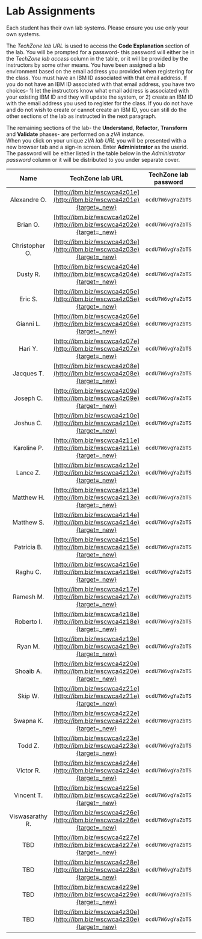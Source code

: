 # Lab Assignments


Each student has their own lab systems.   Please ensure you use only your own systems.  

The *TechZone lab URL* is used to access the **Code Explanation** section of the lab.  You will be prompted for a password-  this password will either be in the *TechZone lab access* column in the table, or it will be provided by the instructors by some other means.  You have been assigned a lab environment based on the email address you provided when registering for the class.  You must have an IBM ID associated with that email address.  If you do not have an IBM ID associated with that email address, you have two choices- 1) let the instructors know what email address is associated with your existing IBM ID and they will update the system, or 2) create an IBM ID with the email address you used to register for the class.  If you do not have and do not wish to create or cannot create an IBM ID, you can still do the other sections of the lab as instructed in the next paragraph.

The remaining sections of the lab-  the **Understand**, **Refactor**, **Transform** and **Validate** phases- are performed on a *zVA* instance.  
When you click on your unique *zVA lab URL* you will be presented with a new browser tab and a sign-in screen.   Enter **Administrator** as the userid. The password will be either listed in the table below in the *Administrator password* column or it will be distributed to you under separate cover.


|Name| TechZone lab URL|TechZone lab password| zVA lab URL | Administrator password|
|:--:|:-------------:|:--------------------:|:-:|:-:|
|Alexandre O.|[http://ibm.biz/wscwca4z01e](http://ibm.biz/wscwca4z01e){target=_new}|`ocdU7W6vgYaZbTS`|[http://ibm.biz/wscwca4z01](http://ibm.biz/wscwca4z01){target=_new}|`fY8gbVPqhQn8`|
|Brian O.|[http://ibm.biz/wscwca4z02e](http://ibm.biz/wscwca4z02e){target=_new}|`ocdU7W6vgYaZbTS`|[http://ibm.biz/wscwca4z02](http://ibm.biz/wscwca4z02){target=_new}|`jzFFytUUr3xh`|
|Christopher O.|[http://ibm.biz/wscwca4z03e](http://ibm.biz/wscwca4z03e){target=_new}|`ocdU7W6vgYaZbTS`|[http://ibm.biz/wscwca4z03](http://ibm.biz/wscwca4z03){target=_new}|`zrsFYbhA5wLG`|
|Dusty R.|[http://ibm.biz/wscwca4z04e](http://ibm.biz/wscwca4z04e){target=_new}|`ocdU7W6vgYaZbTS`|[http://ibm.biz/wscwca4z04](http://ibm.biz/wscwca4z04){target=_new}|`zGdPDgbevgX6`|
|Eric S.|[http://ibm.biz/wscwca4z05e](http://ibm.biz/wscwca4z05e){target=_new}|`ocdU7W6vgYaZbTS`|[http://ibm.biz/wscwca4z05](http://ibm.biz/wscwca4z05){target=_new}|`vJKBb6EcCKjE`|
|Gianni L.|[http://ibm.biz/wscwca4z06e](http://ibm.biz/wscwca4z06e){target=_new}|`ocdU7W6vgYaZbTS`|[http://ibm.biz/wscwca4z06](http://ibm.biz/wscwca4z06){target=_new}|`fPzR8pt6nphx`|
|Hari Y.|[http://ibm.biz/wscwca4z07e](http://ibm.biz/wscwca4z07e){target=_new}|`ocdU7W6vgYaZbTS`|[http://ibm.biz/wscwca4z07](http://ibm.biz/wscwca4z07){target=_new}|`vhXecqcX5mAD`|
|Jacques T.|[http://ibm.biz/wscwca4z08e](http://ibm.biz/wscwca4z08e){target=_new}|`ocdU7W6vgYaZbTS`|[http://ibm.biz/wscwca4z08](http://ibm.biz/wscwca4z08){target=_new}|`tV64UNAKuZZp`|
|Joseph C.|[http://ibm.biz/wscwca4z09e](http://ibm.biz/wscwca4z09e){target=_new}|`ocdU7W6vgYaZbTS`|[http://ibm.biz/wscwca4z09](http://ibm.biz/wscwca4z09){target=_new}|`ntTJZaV5mYgC`|
|Joshua C.|[http://ibm.biz/wscwca4z10e](http://ibm.biz/wscwca4z10e){target=_new}|`ocdU7W6vgYaZbTS`|[http://ibm.biz/wscwca4z10](http://ibm.biz/wscwca4z10){target=_new}|`lXrFrTL7WJMR`|
|Karoline P.|[http://ibm.biz/wscwca4z11e](http://ibm.biz/wscwca4z11e){target=_new}|`ocdU7W6vgYaZbTS`|[http://ibm.biz/wscwca4z11](http://ibm.biz/wscwca4z11){target=_new}|`vSRfnk7zew7r`|
|Lance Z.|[http://ibm.biz/wscwca4z12e](http://ibm.biz/wscwca4z12e){target=_new}|`ocdU7W6vgYaZbTS`|[http://ibm.biz/wscwca4z12](http://ibm.biz/wscwca4z12){target=_new}|`wECeYDd5Marg`|
|Matthew H.|[http://ibm.biz/wscwca4z13e](http://ibm.biz/wscwca4z13e){target=_new}|`ocdU7W6vgYaZbTS`|[http://ibm.biz/wscwca4z13](http://ibm.biz/wscwca4z13){target=_new}|`yzJRkd9rbnGE`|
|Matthew S.|[http://ibm.biz/wscwca4z14e](http://ibm.biz/wscwca4z14e){target=_new}|`ocdU7W6vgYaZbTS`|[http://ibm.biz/wscwca4z14](http://ibm.biz/wscwca4z14){target=_new}|`h3EdU2Vw5FLr`|
|Patricia B.|[http://ibm.biz/wscwca4z15e](http://ibm.biz/wscwca4z15e){target=_new}|`ocdU7W6vgYaZbTS`|[http://ibm.biz/wscwca4z15](http://ibm.biz/wscwca4z15){target=_new}|`aJm7qXWmZKk3`|
|Raghu C.|[http://ibm.biz/wscwca4z16e](http://ibm.biz/wscwca4z16e){target=_new}|`ocdU7W6vgYaZbTS`|[http://ibm.biz/wscwca4z16](http://ibm.biz/wscwca4z16){target=_new}|`tYm54tapkB2G`|
|Ramesh M.|[http://ibm.biz/wscwca4z17e](http://ibm.biz/wscwca4z17e){target=_new}|`ocdU7W6vgYaZbTS`|[http://ibm.biz/wscwca4z17](http://ibm.biz/wscwca4z17){target=_new}|`yYmejnEZG4P3`|
|Roberto I.|[http://ibm.biz/wscwca4z18e](http://ibm.biz/wscwca4z18e){target=_new}|`ocdU7W6vgYaZbTS`|[http://ibm.biz/wscwca4z18](http://ibm.biz/wscwca4z18){target=_new}|`f78DqAEmH7bt`|
|Ryan M.|[http://ibm.biz/wscwca4z19e](http://ibm.biz/wscwca4z19e){target=_new}|`ocdU7W6vgYaZbTS`|[http://ibm.biz/wscwca4z19](http://ibm.biz/wscwca4z19){target=_new}|`dzVuMlLnAy99`|
|Shoaib A.|[http://ibm.biz/wscwca4z20e](http://ibm.biz/wscwca4z20e){target=_new}|`ocdU7W6vgYaZbTS`|[http://ibm.biz/wscwca4z20](http://ibm.biz/wscwca4z20){target=_new}|`kYQjvnYk456K`|
|Skip W.|[http://ibm.biz/wscwca4z21e](http://ibm.biz/wscwca4z21e){target=_new}|`ocdU7W6vgYaZbTS`|[http://ibm.biz/wscwca4z21](http://ibm.biz/wscwca4z21){target=_new}|`e7Ty699Gka7x`|
|Swapna K.|[http://ibm.biz/wscwca4z22e](http://ibm.biz/wscwca4z22e){target=_new}|`ocdU7W6vgYaZbTS`|[http://ibm.biz/wscwca4z22](http://ibm.biz/wscwca4z22){target=_new}|`pSHx6kFDntSr`|
|Todd Z.|[http://ibm.biz/wscwca4z23e](http://ibm.biz/wscwca4z23e){target=_new}|`ocdU7W6vgYaZbTS`|[http://ibm.biz/wscwca4z23](http://ibm.biz/wscwca4z23){target=_new}|`ktakhF7kGLXJ`|
|Victor R.|[http://ibm.biz/wscwca4z24e](http://ibm.biz/wscwca4z24e){target=_new}|`ocdU7W6vgYaZbTS`|[http://ibm.biz/wscwca4z24](http://ibm.biz/wscwca4z24){target=_new}|`yZLEKSnMcge2`|
|Vincent T.|[http://ibm.biz/wscwca4z25e](http://ibm.biz/wscwca4z25e){target=_new}|`ocdU7W6vgYaZbTS`|[http://ibm.biz/wscwca4z25](http://ibm.biz/wscwca4z25){target=_new}|`dxc7FSA4p986`|
|Viswasarathy R.|[http://ibm.biz/wscwca4z26e](http://ibm.biz/wscwca4z26e){target=_new}|`ocdU7W6vgYaZbTS`|[http://ibm.biz/wscwca4z26](http://ibm.biz/wscwca4z26){target=_new}|`tdL6au54JCH6`|
|TBD|[http://ibm.biz/wscwca4z27e](http://ibm.biz/wscwca4z27e){target=_new}|`ocdU7W6vgYaZbTS`|[http://ibm.biz/wscwca4z27](http://ibm.biz/wscwca4z27){target=_new}|`N/A`|
|TBD|[http://ibm.biz/wscwca4z28e](http://ibm.biz/wscwca4z28e){target=_new}|`ocdU7W6vgYaZbTS`|[http://ibm.biz/wscwca4z28e](http://ibm.biz/wscwca4z28){target=_new}|`N/A`|
|TBD|[http://ibm.biz/wscwca4z29e](http://ibm.biz/wscwca4z29e){target=_new}|`ocdU7W6vgYaZbTS`|[http://ibm.biz/wscwca4z29](http://ibm.biz/wscwca4z29){target=_new}|`N/A`|
|TBD|[http://ibm.biz/wscwca4z30e](http://ibm.biz/wscwca4z30e){target=_new}|`ocdU7W6vgYaZbTS`|[http://ibm.biz/wscwca4z30](http://ibm.biz/wscwca4z30){target=_new}|`N/A`|

